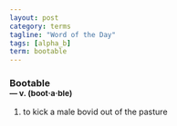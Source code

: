 ```yaml
---
layout: post
category: terms
tagline: "Word of the Day"
tags: [alpha_b]
term: bootable
---
```


<h3>Bootable<br/> <small>&mdash; v. (boot<span>&middot;</span>a<span>&middot;</span>ble)</small></h3>
<p><ol>
<li>to kick a male bovid out of the pasture</li>
</ol></p>
